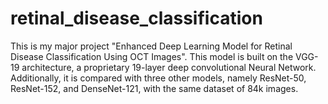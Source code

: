 # retinal_disease_classification
This is my major project "Enhanced Deep Learning Model for Retinal Disease Classification Using OCT Images". This model is built on the VGG-19 architecture, a proprietary 19-layer deep convolutional Neural Network. Additionally, it is compared with three other models, namely ResNet-50, ResNet-152, and DenseNet-121, with the same dataset of 84k images.
